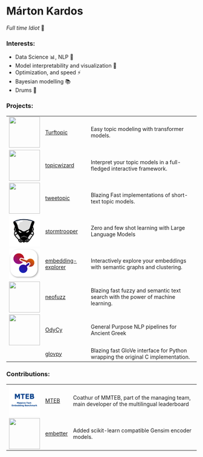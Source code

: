 # Márton Kardos
_Full time Idiot_ :muscle: 

### Interests:
 - Data Science 📊, NLP :speech_balloon:
 - Model interpretability and visualization 🎨
 - Optimization, and speed :zap:
 - Bayesian modelling 📚
 - Drums :musical_note:

### Projects:

|  | |  |
| :-: | - | - |
| <img align="center" width="82" height="82" src="https://github.com/x-tabdeveloping/turftopic/blob/main/assets/logo.svg"> | [Turftopic](https://github.com/x-tabdeveloping/turftopic)| Easy topic modeling with transformer models. |
|<img align="center" width="82" height="82" src="https://github.com/x-tabdeveloping/topicwizard/raw/main/assets/logo.svg"> | [topicwizard](https://github.com/x-tabdeveloping/topicwizard)| Interpret your topic models in a full-fledged interactive framework. |
|<img align="center" width="82" height="82" src="https://github.com/centre-for-humanities-computing/tweetopic/raw/main/docs/_static/icon.svg"> | [tweetopic](https://github.com/centre-for-humanities-computing/tweetopic) | Blazing Fast implementations of short-text topic models. |
|<img align="center" width="82" height="82" src="https://github.com/centre-for-humanities-computing/stormtrooper/raw/main/assets/logo.svg"> | [stormtrooper](https://github.com/centre-for-humanities-computing/stormtrooper)| Zero and few shot learning with Large Language Models |
|<img align="center" width="82" height="82" src="https://github.com/centre-for-humanities-computing/embedding-explorer/raw/main/assets/logo.svg"> | [embedding-explorer](https://github.com/centre-for-humanities-computing/embedding-explorer)| Interactively explore your embeddings with semantic graphs and clustering. |
|<img align="center" width="82" height="82" src="https://github.com/x-tabdeveloping/neofuzz/raw/main/docs/_static/logo.svg"> | [neofuzz](https://github.com/x-tabdeveloping/neofuzz) | Blazing fast fuzzy and semantic text search with the power of machine learning. |
|<img align="center" width="82" height="82" src="https://raw.githubusercontent.com/centre-for-humanities-computing/odyCy/7b94fec60679d06272dca88a4dcfe0f329779aea/docs/_static/logo.svg"> | [OdyCy](https://centre-for-humanities-computing.github.io/odyCy/)| General Purpose NLP pipelines for Ancient Greek |
| | [glovpy](https://github.com/centre-for-humanities-computing/glovpy)| Blazing fast GloVe interface for Python wrapping the original C implementation. |

### Contributions:

|  | |  |
| :-: | - | - |
|<img align="center" width="82" height="82" src="https://github.com/embeddings-benchmark/mteb/blob/main/docs/images/mteb_logo/mteb_logo_tight_hfhub.png?raw=true"> | [MTEB](https://github.com/embeddings-benchmark/mteb) | Coathur of MMTEB, part of the managing team, main developer of the multilingual leaderboard |
|<img align="center" width="82" height="82" src="https://raw.githubusercontent.com/koaning/embetter/main/docs/images/icon.png"> | [embetter](https://github.com/koaning/embetter) | Added scikit-learn compatible Gensim encoder models. |
